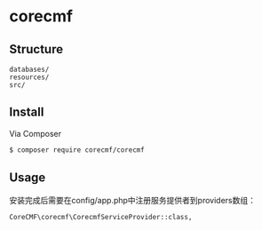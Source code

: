 # corecmf

## Structure

```
databases/        
resources/
src/
```

## Install

Via Composer

```bash
$ composer require corecmf/corecmf
```

## Usage
安装完成后需要在config/app.php中注册服务提供者到providers数组：
```
CoreCMF\corecmf\CorecmfServiceProvider::class,
```
